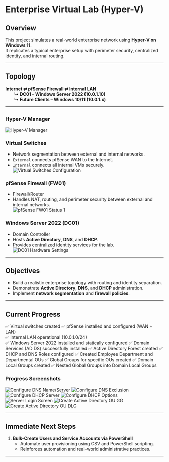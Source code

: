# Enterprise Virtual Lab (Hyper-V)

## Overview
This project simulates a real-world enterprise network using **Hyper-V on Windows 11**.  
It replicates a typical enterprise setup with perimeter security, centralized identity, and internal routing.

---

## Topology

**Internet ⇄ pfSense Firewall ⇄ Internal LAN**  
  ↳ **DC01 – Windows Server 2022 (10.0.1.10)**  
  ↳ **Future Clients – Windows 10/11 (10.0.1.x)**  

---

## 

### Hyper-V Manager
![Hyper-V Manager](Images/hyper-v-created-vms.png)


### Virtual Switches
- Network segmentation between external and internal networks.  
- `External` connects pfSense WAN to the Internet.  
- `Internal` connects all internal VMs securely.  
![Virtual Switches Configuration](Images/hyper-v-virtual-switches.png)

### pfSense Firewall (FW01)
- Firewall/Router  
- Handles NAT, routing, and perimeter security between external and internal networks.  
![pfSense FW01 Status 1](Images/fw01-status-1.png) 

### Windows Server 2022 (DC01)
- Domain Controller  
- Hosts **Active Directory**, **DNS**, and **DHCP**.  
- Provides centralized identity services for the lab.  
![DC01 Hardware Settings](Images/dc01-hyper-v-hardware-settings.png)

---

## Objectives
- Build a realistic enterprise topology with routing and identity separation.  
- Demonstrate **Active Directory**, **DNS**, and **DHCP** administration.  
- Implement **network segmentation** and **firewall policies**.  

---

## Current Progress
✅ Virtual switches created 
✅ pfSense installed and configured (WAN + LAN)  
✅ Internal LAN operational (10.0.1.0/24)  
✅ Windows Server 2022 installed and statically configured
✅ Domain Services (AD DS) successfully installed
✅ Active Directory Forest created
✅ DHCP and DNS Roles configured
✅ Created Employee Department and Departmental OUs 
✅ Global Groups for specific OUs created
✅ Domain Local Groups created
✅ Nested Global Groups into Domain Local Groups

### Progress Screenshots

![Configure DNS Name/Server](Images/set-dns.png)
![Configure DNS Exclusion](Images/dns-exclusion.png)
![Configure DHCP Server](Images/dhcp-server.png)
![Configure DHCP Options](Images/configure-dhcp.png)
![Server Login Screen](Images/server-screen-login.png)
![Create Active Directory OU GG ](Images/ad-gg-1.png)
![Create Active Directory OU DLG](Images/created-dlgs.png)

---

## Immediate Next Steps

1. **Bulk-Create Users and Service Accounts via PowerShell**  
   - Automate user provisioning using CSV and PowerShell scripting.  
   - Reinforces automation and real-world administrative practices.
 

---